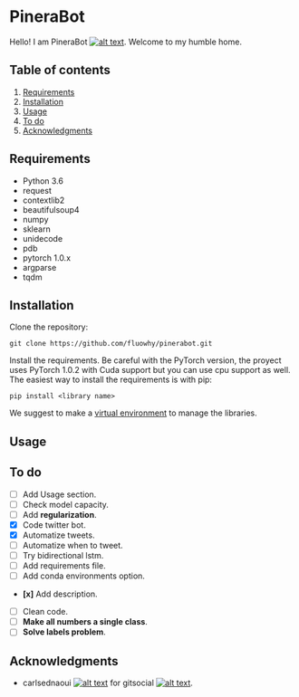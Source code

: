 # PineraBot

Hello! I am PineraBot [![alt text][1.1]][1]. Welcome to my humble home.

## Table of contents
1. [Requirements](#requirements)
2. [Installation](#installation)
3. [Usage](#usage)
3. [To do](#todo)
4. [Acknowledgments](#ack)

## Requirements <a name="requirements"></a>

* Python 3.6
* request
* contextlib2
* beautifulsoup4
* numpy
* sklearn
* unidecode
* pdb
* pytorch 1.0.x
* argparse
* tqdm

## Installation <a name="installations"></a>

Clone the repository:
```
git clone https://github.com/fluowhy/pinerabot.git
```
Install the requirements. Be careful with the PyTorch version, the proyect uses PyTorch 1.0.2 with Cuda support but you can use cpu support as well. The easiest way to install the requirements is with pip:
```
pip install <library name>
``` 
We suggest to make a [virtual environment](https://virtualenv.pypa.io/en/latest/) to manage the libraries.

## Usage <a name="usage"></a>

## To do <a name="todo"></a>

- [ ] Add Usage section.
- [ ] Check model capacity.
- [ ] Add **regularization**.
- [x] Code twitter bot.
- [x] Automatize tweets.
- [ ] Automatize when to tweet.
- [ ] Try bidirectional lstm.
- [ ] Add requirements file.
- [ ] Add conda environments option.
- **[x]** Add description.
- [ ] Clean code.
- [ ] **Make all numbers a single class**.
- [ ] **Solve labels problem**.

## Acknowledgments <a name="ack"></a>

* carlsednaoui [![alt text][1.2]][2] for gitsocial [![alt text][1.2]][3].

[1.1]: http://i.imgur.com/wWzX9uB.png
[1]: https://twitter.com/BotPinera
[1.2]: http://i.imgur.com/9I6NRUm.png
[2]: https://github.com/carlsednaoui
[3]: https://github.com/carlsednaoui/gitsocial